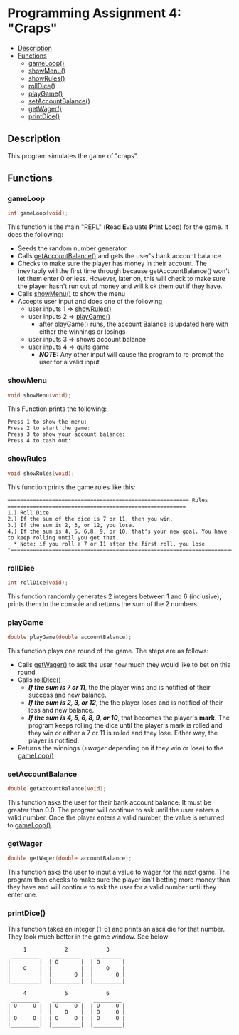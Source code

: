# Programming Assignment 4: "Craps"

  - [Description](#description)
  - [Functions](#functions)
    - [gameLoop()](#gameloop)
    - [showMenu()](#showmenu)
    - [showRules()](#showrules)
    - [rollDice()](#rolldice)
    - [playGame()](#playgame)
    - [setAccountBalance()](#setaccountbalance)
    - [getWager()](#getwager)
    - [printDice()](#printdice)

## Description
This program simulates the game of "craps".

## Functions

### gameLoop
```c
int gameLoop(void);
```
This function is the main "REPL" (**R**ead **E**valuate **P**rint **L**oop) for the game. It does the following:
  - Seeds the random number generator
  - Calls [getAccountBalance()](#getaccountbalance) and gets the user's bank account balance
  - Checks to make sure the player has money in their account. The inevitably will the first time through because getAccountBalance() won't let them enter 0 or less. However, later on, this will check to make sure the player hasn't run out of money and will kick them out if they have.
  - Calls [showMenu()](#showmenu) to show the menu
  - Accepts user input and does one of the following
    - user inputs 1 $\Rightarrow$ [showRules()](#showrules)
    - user inputs 2 $\Rightarrow$ [playGame()](#playgame)
      - after playGame() runs, the account Balance is updated here with either the winnings or losings
    - user inputs 3 $\Rightarrow$ shows account balance
    - user inputs 4 $\Rightarrow$ quits game
      - ***NOTE:*** Any other input will cause the program to re-prompt the user for a valid input


### showMenu
```c
void showMenu(void);
```
This Function prints the following:
```
Press 1 to show the menu:
Press 2 to start the game:
Press 3 to show your account balance:
Press 4 to cash out:
```

### showRules
```c
void showRules(void);
```
This function prints the game rules like this:
```
========================================================= Rules ========================================================
1.) Roll Dice
2.) If the sum of the dice is 7 or 11, then you win.
3.) If the sum is 2, 3, or 12, you lose.
4.) If the sum is 4, 5, 6,8, 9, or 10, that's your new goal. You have to keep rolling until you get that.
  * Note: if you roll a 7 or 11 after the first roll, you lose
"========================================================================================================================
```

### rollDice
```c
int rollDice(void);
```
This function randomly generates 2 integers between 1 and 6 (inclusive), prints them to the console and returns the sum of the 2 numbers.

### playGame
```c
double playGame(double accountBalance);
```
This function plays one round of the game. The steps are as follows:
  - Calls  [getWager()](#getwager) to ask the user how much they would like to bet on this round
  - Calls [rollDice()](#rolldice)
    - ***If the sum is 7 or 11***, the the player wins and is notified of their success and new balance.
    - ***If the sum is 2, 3, or 12***, the the player loses and is notified of their loss and new balance.
    - ***If the sum is 4, 5, 6, 8, 9, or 10***, that becomes the player's **mark**. The program keeps rolling the dice until the player's mark is rolled and they win or either a 7 or 11 is rolled and they lose. Either way, the player is notified.
  - Returns the winnings ($\pm wager$ depending on if they win or lose) to the [gameLoop()](#gameloop)

### setAccountBalance
```c
double getAccountBalance(void);
```
This function asks the user for their bank account balance. It must be greater than 0.0. The program will continue to ask until the user enters a valid number. Once the player enters a valid number, the value is returned to [gameLoop()](#gameloop).

### getWager
```c
double getWager(double accountBalance);
```
This function asks the user to input a value to wager for the next game. The program then checks to make sure the player isn't betting more money than they have and will continue to ask the user for a valid number until they enter one.

### printDice()

This function takes an integer (1-6) and prints an ascii die for that number. They look much better in the game window. See below:
```
     1            2            3 
 _________    _________    _________
|         |  | O       |  | O       |
|    O    |  |         |  |    O    |
|         |  |       O |  |       O |
|_________|  |_________|  |_________|

     4            5            6
 _________    _________    _________
| O     O |  | O     O |  | O     O |
|         |  |    O    |  | O     O |
| O     O |  | O     O |  | O     O |
|_________|  |_________|  |_________|

```